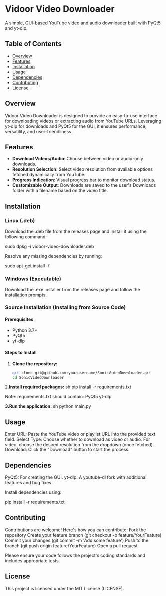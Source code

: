 # Vidoor Video Downloader

A simple, GUI-based YouTube video and audio downloader built with PyQt5 and yt-dlp.

## Table of Contents
- [Overview](#overview)
- [Features](#features)
- [Installation](#installation)
- [Usage](#usage)
- [Dependencies](#dependencies)
- [Contributing](#contributing)
- [License](#license)

## Overview

Vidoor Video Downloader is designed to provide an easy-to-use interface for downloading videos or extracting audio from YouTube URLs. Leveraging yt-dlp for downloads and PyQt5 for the GUI, it ensures performance, versatility, and user-friendliness.

## Features
- **Download Videos/Audio**: Choose between video or audio-only downloads.
- **Resolution Selection**: Select video resolution from available options fetched dynamically from YouTube.
- **Progress Indication**: Visual progress bar to monitor download status.
- **Customizable Output**: Downloads are saved to the user's Downloads folder with a filename based on the video title.

## Installation

### Linux (.deb)

Download the .deb file from the releases page and install it using the following command:

sudo dpkg -i vidoor-video-downloader.deb

Resolve any missing dependencies by running:

sudo apt-get install -f

### Windows (Executable)

Download the .exe installer from the releases page and follow the installation prompts.

### Source Installation (Installing from Source Code)
#### Prerequisites
- Python 3.7+
- PyQt5
- yt-dlp

#### Steps to Install
1. **Clone the repository:**
   ```sh
   git clone git@github.com:yourusername/SonicVideoDownloader.git
   cd SonicVideoDownloader

2.**Install required packages:**
sh
pip install -r requirements.txt

Note: requirements.txt should contain:
PyQt5
yt-dlp

**3.Run the application:**
sh
python main.py


## Usage
Enter URL: Paste the YouTube video or playlist URL into the provided text field.
Select Type: Choose whether to download as video or audio.
For video, choose the desired resolution from the dropdown (once fetched).
Download: Click the "Download" button to start the process. 

## Dependencies
PyQt5: For creating the GUI.
yt-dlp: A youtube-dl fork with additional features and bug fixes.

Install dependencies using:

pip install -r requirements.txt

## Contributing
Contributions are welcome! Here's how you can contribute:
Fork the repository
Create your feature branch (git checkout -b feature/YourFeature)
Commit your changes (git commit -m 'Add some feature')
Push to the branch (git push origin feature/YourFeature)
Open a pull request

Please ensure your code follows the project's coding standards and includes appropriate tests.

## License
This project is licensed under the MIT License (LICENSE). 
